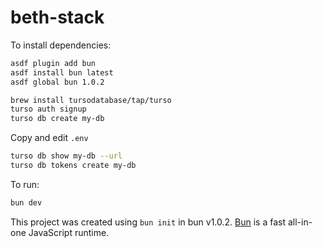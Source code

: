 # beth-stack

To install dependencies:

```bash
asdf plugin add bun
asdf install bun latest
asdf global bun 1.0.2

brew install tursodatabase/tap/turso
turso auth signup
turso db create my-db
```

Copy and edit `.env`
```bash
turso db show my-db --url
turso db tokens create my-db
```

To run:

```bash
bun dev
```

This project was created using `bun init` in bun v1.0.2. [Bun](https://bun.sh) is a fast all-in-one JavaScript runtime.
